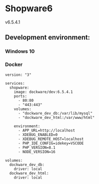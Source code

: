 # Shopware6
v6.5.4.1

## Development environment:

### Windows 10

### Docker

```
version: "3"

services:
  shopware:
    image: dockware/dev:6.5.4.1
    ports:
      - 80:80
      - "443:443"
    volumes:
      - "dockware_dev_db:/var/lib/mysql"
      - "dockware_dev_html:/var/www/html"

    environment:
      - APP_URL=http://localhost
      - XDEBUG_ENABLED=0
      - XDEBUG_REMOTE_HOST=localhost
      - PHP_IDE_CONFIG=idekey=VSCODE
      - PHP_VERSION=8.1
      - NODE_VERSION=16

volumes:
  dockware_dev_db:
    driver: local
  dockware_dev_html:
    driver: local
```
